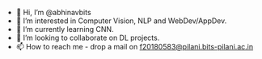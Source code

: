 - 👋 Hi, I’m @abhinavbits
- 👀 I’m interested in Computer Vision, NLP and WebDev/AppDev.
- 🌱 I’m currently learning CNN.
- 💞️ I’m looking to collaborate on DL projects.
- 📫 How to reach me - drop a mail on f20180583@pilani.bits-pilani.ac.in

<!---
abhinavbits/abhinavbits is a ✨ special ✨ repository because its `README.md` (this file) appears on your GitHub profile.
You can click the Preview link to take a look at your changes.
--->
